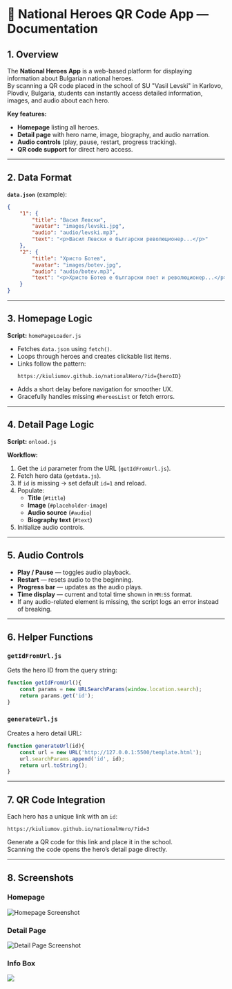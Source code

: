 # 📜 National Heroes QR Code App — Documentation

## 1. Overview

The **National Heroes App** is a web-based platform for displaying information about Bulgarian national heroes.  
By scanning a QR code placed in the school of SU "Vasil Levski" in Karlovo, Plovdiv, Bulgaria, students can instantly access detailed information, images, and audio about each hero.

**Key features:**
- **Homepage** listing all heroes.
- **Detail page** with hero name, image, biography, and audio narration.
- **Audio controls** (play, pause, restart, progress tracking).
- **QR code support** for direct hero access.

---

## 2. Data Format

**`data.json`** (example):

```json
{
    "1": {
        "title": "Васил Левски",
        "avatar": "images/levski.jpg",
        "audio": "audio/levski.mp3",
        "text": "<p>Васил Левски е български революционер...</p>"
    },
    "2": {
        "title": "Христо Ботев",
        "avatar": "images/botev.jpg",
        "audio": "audio/botev.mp3",
        "text": "<p>Христо Ботев е български поет и революционер...</p>"
    }
}
```

---

## 3. Homepage Logic

**Script:** `homePageLoader.js`

- Fetches `data.json` using `fetch()`.
- Loops through heroes and creates clickable list items.
- Links follow the pattern:
  ```
  https://kiuliumov.github.io/nationalHero/?id={heroID}
  ```
- Adds a short delay before navigation for smoother UX.
- Gracefully handles missing `#heroesList` or fetch errors.

---

## 4. Detail Page Logic

**Script:** `onload.js`

**Workflow:**
1. Get the `id` parameter from the URL (`getIdFromUrl.js`).
2. Fetch hero data (`getdata.js`).
3. If `id` is missing → set default `id=1` and reload.
4. Populate:
   - **Title** (`#title`)
   - **Image** (`#placeholder-image`)
   - **Audio source** (`#audio`)
   - **Biography text** (`#text`)
5. Initialize audio controls.

---

## 5. Audio Controls

- **Play / Pause** — toggles audio playback.
- **Restart** — resets audio to the beginning.
- **Progress bar** — updates as the audio plays.
- **Time display** — current and total time shown in `MM:SS` format.
- If any audio-related element is missing, the script logs an error instead of breaking.

---

## 6. Helper Functions

### `getIdFromUrl.js`
Gets the hero ID from the query string:
```js
function getIdFromUrl(){
    const params = new URLSearchParams(window.location.search);
    return params.get('id');
}
```

### `generateUrl.js`
Creates a hero detail URL:
```js
function generateUrl(id){
    const url = new URL('http://127.0.0.1:5500/template.html');
    url.searchParams.append('id', id);
    return url.toString();
}
```

---

## 7. QR Code Integration

Each hero has a unique link with an `id`:
```
https://kiuliumov.github.io/nationalHero/?id=3
```
Generate a QR code for this link and place it in the school.  
Scanning the code opens the hero’s detail page directly.

---

## 8. Screenshots

### Homepage
![Homepage Screenshot](screenshots/homepage.png)

### Detail Page
![Detail Page Screenshot](screenshots/detail-page.png)

### Info Box
![](screenshots/info-box.jpg)
